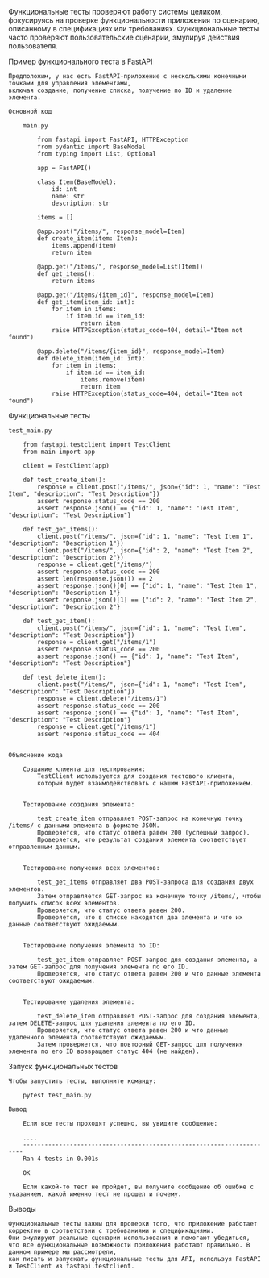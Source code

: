 Функциональные тесты проверяют работу системы целиком, фокусируясь на проверке функциональности приложения по сценарию,
описанному в спецификациях или требованиях. Функциональные тесты часто проверяют пользовательские сценарии, эмулируя действия пользователя.


Пример функционального теста в FastAPI

    Предположим, у нас есть FastAPI-приложение с несколькими конечными точками для управления элементами,
    включая создание, получение списка, получение по ID и удаление элемента.

    Основной код

        main.py

            from fastapi import FastAPI, HTTPException
            from pydantic import BaseModel
            from typing import List, Optional

            app = FastAPI()

            class Item(BaseModel):
                id: int
                name: str
                description: str

            items = []

            @app.post("/items/", response_model=Item)
            def create_item(item: Item):
                items.append(item)
                return item

            @app.get("/items/", response_model=List[Item])
            def get_items():
                return items

            @app.get("/items/{item_id}", response_model=Item)
            def get_item(item_id: int):
                for item in items:
                    if item.id == item_id:
                        return item
                raise HTTPException(status_code=404, detail="Item not found")

            @app.delete("/items/{item_id}", response_model=Item)
            def delete_item(item_id: int):
                for item in items:
                    if item.id == item_id:
                        items.remove(item)
                        return item
                raise HTTPException(status_code=404, detail="Item not found")


Функциональные тесты
    
    test_main.py
        
        from fastapi.testclient import TestClient
        from main import app
        
        client = TestClient(app)
        
        def test_create_item():
            response = client.post("/items/", json={"id": 1, "name": "Test Item", "description": "Test Description"})
            assert response.status_code == 200
            assert response.json() == {"id": 1, "name": "Test Item", "description": "Test Description"}
        
        def test_get_items():
            client.post("/items/", json={"id": 1, "name": "Test Item 1", "description": "Description 1"})
            client.post("/items/", json={"id": 2, "name": "Test Item 2", "description": "Description 2"})
            response = client.get("/items/")
            assert response.status_code == 200
            assert len(response.json()) == 2
            assert response.json()[0] == {"id": 1, "name": "Test Item 1", "description": "Description 1"}
            assert response.json()[1] == {"id": 2, "name": "Test Item 2", "description": "Description 2"}
        
        def test_get_item():
            client.post("/items/", json={"id": 1, "name": "Test Item", "description": "Test Description"})
            response = client.get("/items/1")
            assert response.status_code == 200
            assert response.json() == {"id": 1, "name": "Test Item", "description": "Test Description"}
        
        def test_delete_item():
            client.post("/items/", json={"id": 1, "name": "Test Item", "description": "Test Description"})
            response = client.delete("/items/1")
            assert response.status_code == 200
            assert response.json() == {"id": 1, "name": "Test Item", "description": "Test Description"}
            response = client.get("/items/1")
            assert response.status_code == 404
    
    
    Объяснение кода
    
        Создание клиента для тестирования:
            TestClient используется для создания тестового клиента, 
            который будет взаимодействовать с нашим FastAPI-приложением.
    
    
        Тестирование создания элемента:

            test_create_item отправляет POST-запрос на конечную точку /items/ с данными элемента в формате JSON.
            Проверяется, что статус ответа равен 200 (успешный запрос).
            Проверяется, что результат создания элемента соответствует отправленным данным.
    
    
        Тестирование получения всех элементов:
    
            test_get_items отправляет два POST-запроса для создания двух элементов.
            Затем отправляется GET-запрос на конечную точку /items/, чтобы получить список всех элементов.
            Проверяется, что статус ответа равен 200.
            Проверяется, что в списке находятся два элемента и что их данные соответствуют ожидаемым.
    
    
        Тестирование получения элемента по ID:
    
            test_get_item отправляет POST-запрос для создания элемента, а затем GET-запрос для получения элемента по его ID.
            Проверяется, что статус ответа равен 200 и что данные элемента соответствуют ожидаемым.
    
    
        Тестирование удаления элемента:
    
            test_delete_item отправляет POST-запрос для создания элемента, затем DELETE-запрос для удаления элемента по его ID.
            Проверяется, что статус ответа равен 200 и что данные удаленного элемента соответствуют ожидаемым.
            Затем проверяется, что повторный GET-запрос для получения элемента по его ID возвращает статус 404 (не найден).



Запуск функциональных тестов

    Чтобы запустить тесты, выполните команду:
        
        pytest test_main.py

    Вывод
    
        Если все тесты проходят успешно, вы увидите сообщение:
        
        ....
        ----------------------------------------------------------------------
        Ran 4 tests in 0.001s
        
        OK
    
        Если какой-то тест не пройдет, вы получите сообщение об ошибке с указанием, какой именно тест не прошел и почему.



Выводы

    Функциональные тесты важны для проверки того, что приложение работает корректно в соответствии с требованиями и спецификациями. 
    Они эмулируют реальные сценарии использования и помогают убедиться, 
    что все функциональные возможности приложения работают правильно. В данном примере мы рассмотрели, 
    как писать и запускать функциональные тесты для API, используя FastAPI и TestClient из fastapi.testclient.

